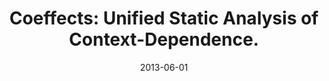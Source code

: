 ---
type: article
authors:
  - Tomas Petricek
  - Dominic Orchard
  - Alan Mycroft
title: "Coeffects: Unified Static Analysis of Context-Dependence."
venue: "ICALP 2013"
note: "ICALP 2013"
date: 2013-06-01
resource:
  pdf-url: https://www.cs.kent.ac.uk/people/staff/dao7/publ/coeffects-icalp13.pdf
  bibtex: 2013-icalp
---